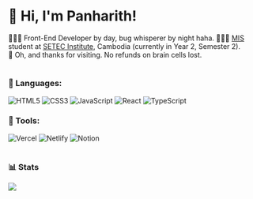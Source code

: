 # 👋 Hi, I'm Panharith!

🧑🏻‍💻 Front-End Developer by day, bug whisperer by night haha. 
🧑🏻‍🎓 [MIS](https://www.google.com/search?q=What+Is+MIS+Major&sxsrf=AE3TifOJMx58FGh-V23QHvSLogc2fmaF4Q%3A1752482220178) student at [SETEC Institute](https://web.facebook.com/setecedu), Cambodia (currently in Year 2, Semester 2).<br/>
💭 Oh, and thanks for visiting. No refunds on brain cells lost.
#
<!-- Badges from https://github.com/Ileriayo/markdown-badges -->
### 📜 Languages:<br/>
![HTML5](https://img.shields.io/badge/html5-%23E34F26.svg?style=for-the-badge&logo=html5&logoColor=white)
![CSS3](https://img.shields.io/badge/css3-%231572B6.svg?style=for-the-badge&logo=css3&logoColor=white)
![JavaScript](https://img.shields.io/badge/javascript-%23323330.svg?style=for-the-badge&logo=javascript&logoColor=%23F7DF1E)
![React](https://img.shields.io/badge/react-%2320232a.svg?style=for-the-badge&logo=react&logoColor=%2361DAFB)
![TypeScript](https://img.shields.io/badge/typescript-%23007ACC.svg?style=for-the-badge&logo=typescript&logoColor=white)<br/>
### 🧰 Tools:<br/>
![Vercel](https://img.shields.io/badge/vercel-%23000000.svg?style=for-the-badge&logo=vercel&logoColor=white)
![Netlify](https://img.shields.io/badge/netlify-%23000000.svg?style=for-the-badge&logo=netlify&logoColor=#00C7B7)
![Notion](https://img.shields.io/badge/Notion-%23000000.svg?style=for-the-badge&logo=notion&logoColor=white)
#
<!-- GitHub stats from https://github.com/anuraghazra/github-readme-stats -->
### 📊 Stats
![](https://github-readme-stats.vercel.app/api?username=rith-devx&theme=chartreuse-dark&hide_border=false&include_all_commits=true&count_private=true)<br/>
